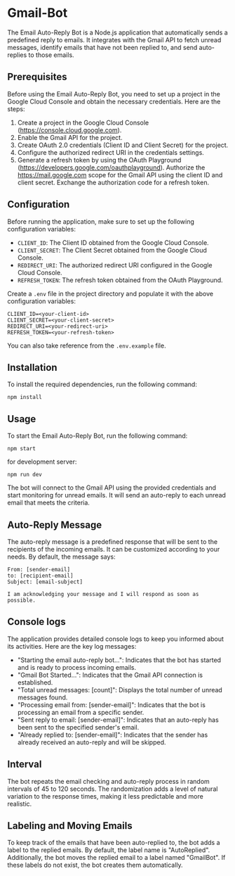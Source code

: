 # Gmail-Bot

The Email Auto-Reply Bot is a Node.js application that automatically sends a predefined reply to emails. It integrates with the Gmail API to fetch unread messages, identify emails that have not been replied to, and send auto-replies to those emails.

## Prerequisites

Before using the Email Auto-Reply Bot, you need to set up a project in the Google Cloud Console and obtain the necessary credentials. Here are the steps:

1. Create a project in the Google Cloud Console (https://console.cloud.google.com).
2. Enable the Gmail API for the project.
3. Create OAuth 2.0 credentials (Client ID and Client Secret) for the project.
4. Configure the authorized redirect URI in the credentials settings.
5. Generate a refresh token by using the OAuth Playground (https://developers.google.com/oauthplayground). Authorize the https://mail.google.com scope for the Gmail API using the client ID and client secret. Exchange the authorization code for a refresh token.

## Configuration

Before running the application, make sure to set up the following configuration variables:

- `CLIENT_ID`: The Client ID obtained from the Google Cloud Console.
- `CLIENT_SECRET`: The Client Secret obtained from the Google Cloud Console.
- `REDIRECT_URI`: The authorized redirect URI configured in the Google Cloud Console.
- `REFRESH_TOKEN`: The refresh token obtained from the OAuth Playground.

Create a `.env` file in the project directory and populate it with the above configuration variables:

```
CLIENT_ID=<your-client-id>
CLIENT_SECRET=<your-client-secret>
REDIRECT_URI=<your-redirect-uri>
REFRESH_TOKEN=<your-refresh-token>
```
You can also take reference from the `.env.example` file.
## Installation

To install the required dependencies, run the following command:
```
npm install
 ```

## Usage

To start the Email Auto-Reply Bot, run the following command:
```
npm start
```
for development server:
```
npm run dev
```


The bot will connect to the Gmail API using the provided credentials and start monitoring for unread emails. It will send an auto-reply to each unread email that meets the criteria.

## Auto-Reply Message

The auto-reply message is a predefined response that will be sent to the recipients of the incoming emails. It can be customized according to your needs. By default, the message says:
```
From: [sender-email]
to: [recipient-email]
Subject: [email-subject]

I am acknowledging your message and I will respond as soon as possible.
```

## Console logs

The application provides detailed console logs to keep you informed about its activities. Here are the key log messages:

- "Starting the email auto-reply bot...": Indicates that the bot has started and is ready to process incoming emails.
- "Gmail Bot Started...": Indicates that the Gmail API connection is established.
- "Total unread messages: [count]": Displays the total number of unread messages found.
- "Processing email from: [sender-email]": Indicates that the bot is processing an email from a specific sender.
- "Sent reply to email: [sender-email]": Indicates that an auto-reply has been sent to the specified sender's email.
- "Already replied to: [sender-email]": Indicates that the sender has already received an auto-reply and will be skipped.

## Interval

The bot repeats the email checking and auto-reply process in random intervals of 45 to 120 seconds. The randomization adds a level of natural variation to the response times, making it less predictable and more realistic.

## Labeling and Moving Emails

To keep track of the emails that have been auto-replied to, the bot adds a label to the replied emails. By default, the label name is "AutoReplied". Additionally, the bot moves the replied email to a label named "GmailBot". If these labels do not exist, the bot creates them automatically.

